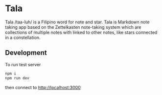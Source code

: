 # Tala

Tala /taa-luh/ is a Filipino word for note and star. Tala is Markdown note taking app based on the Zettelkasten note-taking system which are collections of multiple notes with linked to other notes, like stars connected in a constellation.

## Development

To run test server

```bash
npm i
npm run dev
```

then connect to <http://localhost:3000>
